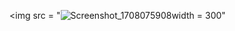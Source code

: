 <img src = "![Screenshot_1708075908](https://github.com/4072-jenish/designer_flutter_2/assets/150036720/6a342bb8-4f77-41f4-9db8-f4b016e04ca6)width = 300"

